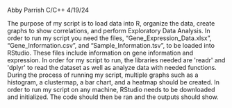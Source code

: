 Abby Parrish C/C++ 4/19/24

The purpose of my script is to load data into R, organize the data, create graphs to show correlations, and perform Exploratory Data Analysis. In order to run my script you need the files,  “Gene_Expression_Data.xlsx”, “Gene_Information.csv”, and “Sample_Information.tsv”, to be loaded into RStudio. These files include information on gene information and expression. In order for my script to run, the libraries needed are 'readr' and 'dplyr' to read the dataset as well as analyze data with needed functions. During the process of running my script, multiple graphs such as a histogram, a clustermap, a bar chart, and a heatmap should be created. In order to run my script on any machine, RStudio needs to be downloaded and initialized. The code should then be ran and the outputs should show. 

